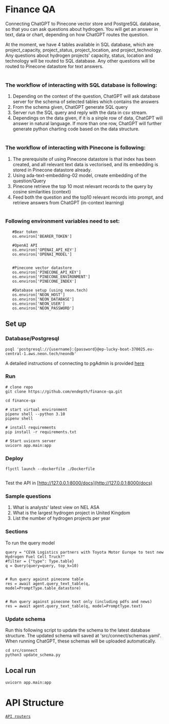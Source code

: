 # Finance QA

Connecting ChatGPT to Pinecone vector store and PostgreSQL database, so that you can ask questions about hydrogen. You will get an answer in text, data or chart, depending on how ChatGPT routes the question.

At the moment, we have 4 tables available in SQL database, which are project_capacity, project_status, project_location, and project_technology. Any questions about hydrogen projects' capacity, status, location and technology will be routed to SQL database. Any other questions will be routed to Pinecone datastore for text answers.
</br>
</br>

### The workflow of interacting with SQL database is following:

1. Depending on the context of the question, ChatGPT will ask database server for the schema of selected tables which contains the answers
2. From the schema given, ChatGPT generate SQL query
3. Server run the SQL query and reply with the data in csv stream.
4. Dependings on the data given, if it is a sinple row of data, ChatGPT will answer in natural language. If more than one row, ChatGPT will further generate python charting code based on the data structure.
   </br>
   </br>

### The workflow of interacting with Pinecone is following:

1. The prerequisite of using Pinecone datastore is that index has been created, and all relevant text data is vectorised, and its embedding is stored in Pinecone datastore already.
2. Using ada-text-embedding-02 model, create embedding of the question/Query
3. Pinecone retrieve the top 10 most relevant records to the query by cosine similarities (context)
4. Feed both the question and the top10 relevant records into prompt, and retrieve answers from ChatGPT (in-context learning)
   </br>
   </br>

### Following environment variables need to set:

```
   #Bear token
   os.environ['BEARER_TOKEN']

   #OpenAI API
   os.environ['OPENAI_API_KEY']
   os.environ['OPENAI_MODEL']
   

   #Pinecone vector datastore
   os.environ['PINECONE_API_KEY']
   os.environ['PINECONE_ENVIRONMENT']
   os.environ['PINECONE_INDEX']

   #Database setup (using neon.tech)
   os.environ['NEON_HOST']
   os.environ['NEON_DATABASE']
   os.environ['NEON_USER']
   os.environ['NEON_PASSWORD']
 ```

## Set up

### Database/Postgresql

```
psql 'postgresql://{username}:{password}@ep-lucky-boat-370025.eu-central-1.aws.neon.tech/neondb'
```
A detailed instructions of connecting to pgAdmin is provided [here](https://neon.tech/docs/connect/connect-postgres-gui)
### Run 
```
# clone repo
git clone https://github.com/endepth/finance-qa.git

cd finance-qa

# start virtual environment
pipenv shell --python 3.10
pipenv shell

# install requirements
pip install -r requirements.txt

# Start uvicorn server
uvicorn app.main:app

```

### Deploy
```
flyctl launch --dockerfile ./Dockerfile


```
Test the API in [http://127.0.0.1:8000/docs](http://127.0.0.1:8000/docs)

### Sample questions
1. What is analysts' latest view on NEL ASA
2. What is the largest hydrogen project in United Kingdom
3. List the number of hydrogen projects per year


### Sections

To run the query model 

```
query = "CEVA Logistics partners with Toyota Motor Europe to test new Hydrogen Fuel Cell Truck?"
#filter = {"type": Type.table}
q = Query(query=query, top_k=10)


# Run query against pinecone table 
res = await agent.query_text_table(q, model=PromptType.table_datastore)


# Run query against pinecone text only (including pdfs and news)
res = await agent.query_text_table(q, model=PromptType.text)
```

### Update schema

Run this following script to update the schema to the latest database structure. The updated schema will saved at 'src/connect/schemas.yaml'. When running ChatGPT, these schemas will be uploaded automatically. 
```
cd src/connect
python3 update_schema.py

```

## Local run 

```
uvicorn app.main:app    
```

# API Structure

[`API routers`](/app/README.md) 

